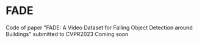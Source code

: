 # FADE
Code of paper "FADE: A Video Dataset for Falling Object Detection around Buildings" submitted to CVPR2023
Coming soon
